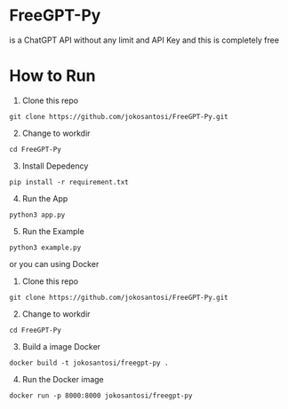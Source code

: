 # FreeGPT-Py
is a ChatGPT API without any limit and API Key and this is completely free

# How to Run
1. Clone this repo
```
git clone https://github.com/jokosantosi/FreeGPT-Py.git
```
2. Change to workdir
```
cd FreeGPT-Py
```
3. Install Depedency
```
pip install -r requirement.txt
```
4. Run the App
```
python3 app.py
```
5. Run the Example
```
python3 example.py
```

or you can using Docker
1. Clone this repo
```
git clone https://github.com/jokosantosi/FreeGPT-Py.git
```
2. Change to workdir
```
cd FreeGPT-Py
```
3. Build a image Docker
```
docker build -t jokosantosi/freegpt-py .
```
4. Run the Docker image
```
docker run -p 8000:8000 jokosantosi/freegpt-py
```